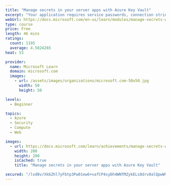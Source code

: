 ```yaml
---
title: "Manage secrets in your server apps with Azure Key Vault"
excerpt: "Your application requires service passwords, connection strings, and other secret configuration values to do its job. Storing and handling secret values is risky, and every usage introduces the possibility of leakage. Azure Key Vault, in combination with managed identities for Azure resources, enables your Azure web app to access secret configuration values easily and securely without needing to store any secrets in your source control or configuration."
webUrl: https://docs.microsoft.com/en-us/learn/modules/manage-secrets-with-azure-key-vault/
type: course
price: Free
length: 46 mins
ratings:
  count: 1195
  average: 4.5824265
heat: 53

provider:
  name: Microsoft Learn
  domain: microsoft.com
  images:
    - url: /assets/images/organizations/microsoft.com-50x50.jpg
      width: 50
      height: 50

levels:
  - Beginner

topics:
  - Azure
  - Security
  - Compute
  - Web

images:
  - url: https://docs.microsoft.com/learn/achievements/manage-secrets-with-azure-key-vault-social.png
    width: 200
    height: 200
    isCached: true
    title: "Manage secrets in your server apps with Azure Key Vault"

secured: "/lvd0v/Xk6Zhl7yFbtp3Pw01ew6+vafCP4syDh4WNTMZykELs8drv0alQpwW9SYI15CJQyMmSXbdftiElMYyzWOo+XpgYYI3nnfyi3VmQFmWlMPSVnWGpzQT+rdpO+eUW/8IkeqsfTM12pM1nIU0A2DkZ+5GUZItTSzCh/eEhkKN4BIfS/bNqZ4WAqiidpw3GVgJ+jeJ8AZuNXoGVQUu3PmJ/kfaFfUderd6pU2gW9bJu8ddmitfKNxE3IDDRE0+p4SFReFP9TkvfLIMAuNLl1AyoDdkvudZYfNT7iawrguHl32dy6Sa/8K9J/kANtxh+BT2GjC3tftcBugSA4bkQWDR9m27dwpxL0pPDpkNFx+hwTaqVha9BLilNAsH5BnHlIxJKjn6BQ7ppNeGlIZTtQ==;kRGod+5v1XGGgF1JRi2zHQ=="
---
```


